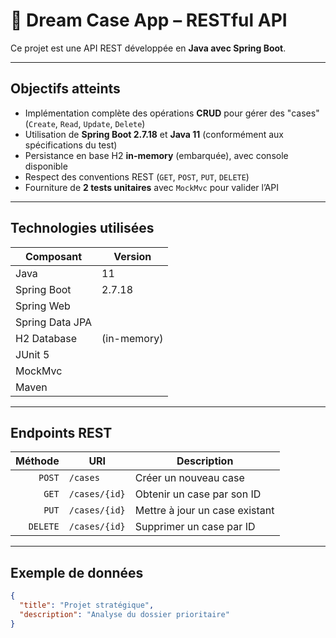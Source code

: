 # 📁 Dream Case App – RESTful API 

Ce projet est une API REST développée en **Java avec Spring Boot**.

---

##  Objectifs atteints

- Implémentation complète des opérations **CRUD** pour gérer des "cases" (`Create`, `Read`, `Update`, `Delete`)
- Utilisation de **Spring Boot 2.7.18** et **Java 11** (conformément aux spécifications du test)
- Persistance en base H2 **in-memory** (embarquée), avec console disponible
- Respect des conventions REST (`GET`, `POST`, `PUT`, `DELETE`)
- Fourniture de **2 tests unitaires** avec `MockMvc` pour valider l’API

---

##  Technologies utilisées

| Composant       | Version     |
|----------------|-------------|
| Java           | 11          |
| Spring Boot    | 2.7.18      |
| Spring Web     |             |
| Spring Data JPA|             |
| H2 Database    | (in-memory) |
| JUnit 5        |             |
| MockMvc        |             |
| Maven          |             |

---

##  Endpoints REST

| Méthode | URI                   | Description                     |
|--------:|------------------------|----------------------------------|
| `POST`  | `/cases`              | Créer un nouveau case           |
| `GET`   | `/cases/{id}`         | Obtenir un case par son ID      |
| `PUT`   | `/cases/{id}`         | Mettre à jour un case existant  |
| `DELETE`| `/cases/{id}`         | Supprimer un case par ID        |

---

##  Exemple de données

```json
{
  "title": "Projet stratégique",
  "description": "Analyse du dossier prioritaire"
}

